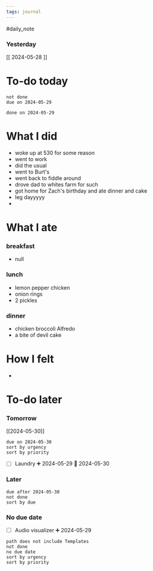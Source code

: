 ```yaml
---
tags: journal
---
```

#daily_note
### Yesterday
[[ 2024-05-28 ]]
# To-do today

 ```tasks
 not done
 due on 2024-05-29
 ```

 ```tasks
 done on 2024-05-29
 ```

# What I did

- woke up at 530 for some reason 
- went to work
- did the usual
- went to Burt's 
- went back to fiddle around
- drove dad to whites farm for such
- got home for Zach's birthday and ate dinner and cake
- leg dayyyyy
- 


# What I ate

### breakfast
- null

### lunch
- lemon pepper chicken 
- onion rings
- 2 pickles

### dinner
- chicken broccoli Alfredo
- a bite of devil cake


# How I felt

- 

# To-do later

### Tomorrow 
[[2024-05-30]]
 ```tasks
 due on 2024-05-30
 sort by urgency
 sort by priority
 ```
- [ ] Laundry ➕ 2024-05-29 📅 2024-05-30
### Later

 ```tasks
 due after 2024-05-30
 not done
 sort by due
 ```

### No due date
- [ ] Audio visualizer ➕ 2024-05-29
 ```tasks
 path does not include Templates
 not done
 no due date
 sort by urgency
 sort by priority
 ```


